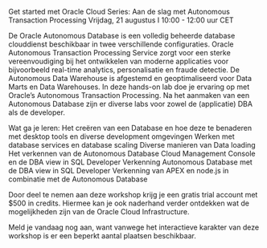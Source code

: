 Get started met Oracle Cloud Series: Aan de slag met Autonomous Transaction Processing
Vrijdag, 21 augustus I 10:00 - 12:00 uur CET

De Oracle Autonomous Database is een volledig beheerde database clouddienst beschikbaar in twee verschillende configuraties. Oracle Autonomous Transaction Processing Service zorgt voor een sterke vereenvoudiging bij het ontwikkelen van moderne applicaties voor bijvoorbeeld real-time analytics, personalisatie en fraude detectie. De Autonomous Data Warehouse is afgestemd en geoptimaliseerd voor Data Marts en Data Warehouses. In deze hands-on lab doe je ervaring op met Oracle’s Autonomous Transaction Processing. Na het aanmaken van een Autonomous Database zijn er diverse labs voor zowel de (applicatie) DBA als de developer.

Wat ga je leren:
Het creëren van een Database en hoe deze te benaderen met desktop tools en diverse development omgevingen
Werken met database services en database scaling
Diverse manieren van Data loading
Het verkennen van de Autonomous Database Cloud Management Console en de DBA view in SQL Developer
Verkenning Autonomous Database met de DBA view in SQL Developer
Verkenning van APEX en node.js in combinatie met de Autonomous Database

Door deel te nemen aan deze workshop krijg je een gratis trial account met $500 in credits. Hiermee kan je ook naderhand verder ontdekken wat de mogelijkheden zijn van de Oracle Cloud Infrastructure.

Meld je vandaag nog aan, want vanwege het interactieve karakter van deze workshop is er een beperkt aantal plaatsen beschikbaar.
